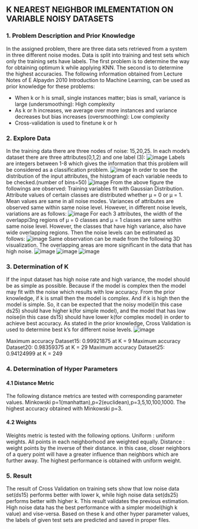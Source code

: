 ## K NEAREST NEIGHBOR IMLEMENTATION ON VARIABLE NOISY DATASETS

### 1. Problem Description and Prior Knowledge
In the assigned problem, there are three data sets retrieved from a system in three different noise modes. Data is split into training and test sets which only the training sets have labels. The first problem is to determine the way for obtaining optimum k while applying KNN. The second is to determine the highest accuracies. 
The following information obtained from Lecture Notes of E Alpaydın 2010 Introduction to Machine Learning, can be used as prior knowledge for these problems:
* When k or h is small, single instances matter; bias is small, variance is large (undersmoothing): High complexity
* As k or h increases, we average over more instances and variance decreases but bias increases (oversmoothing): Low complexity
* Cross-validation is used to finetune k or h

### 2. Explore Data
In the training data there are three nodes of noise: 15,20,25. In each mode’s dataset there are three attributes(0,1,2) and one label (3):
 ![image](https://user-images.githubusercontent.com/44832162/147391723-2900edb3-2f61-4dc5-a919-0bbb95408e90.png)
Labels are integers between 1-8 which gives the information that this problem will be considered as a classification problem. 
 ![image](https://user-images.githubusercontent.com/44832162/147391725-f4d0a69e-3113-4c04-bc4f-f73c7d68e0c0.png)
In order to see the distribution of the input attributes, the histogram of each variable needs to be checked.(number of bins=50)
 ![image](https://user-images.githubusercontent.com/44832162/147391728-def3ec29-ffc6-486a-9f19-e69d4e7b74c3.png)
From the above figure the followings are observed:
	Training variables fit with Gaussian Distribution. Attribute values of certain classes are distributed whether µ = 0 or µ = 1. Mean values are same in all noise modes. 
	Variances of attributes are observed same within same noise level. However, in different noise levels, variations are as follows:
![image](https://user-images.githubusercontent.com/44832162/147391742-5ae35392-cb9f-431f-a956-cd83d0c6da93.png)
	For each 3 attributes, the width of the overlappi3ng regions of µ = 0 classes and µ = 1 classes are same within same noise level. However, the classes that have high variance, also have wide overlapping regions. Then the noise levels can be estimated as follows:
![image](https://user-images.githubusercontent.com/44832162/147391749-0af6537e-425d-4852-9666-5f1a3811c8a5.png)
	Same observation can be made from the following 3D visualization. The overlapping areas are more significant in the data that has high noise.
  ![image](https://user-images.githubusercontent.com/44832162/147391766-35158e98-28b2-4b35-8c71-f73ae4956b1c.png)
![image](https://user-images.githubusercontent.com/44832162/147391770-5106b192-463e-491f-bbc1-835b62b86674.png)
![image](https://user-images.githubusercontent.com/44832162/147391771-07b70f6e-2f04-417d-b200-dd2ecbd0c9c7.png)

### 3. Determination of K
If the input dataset has high noise rate and high variance, the model should be as simple as possible. Because if the model is complex then the model may fit with the noise which results with low accuracy. From the prior knowledge, if k is small then the model is complex. And if k is high then the model is simple. So, it can be expected that the noisy model(in this case ds25) should have higher k(for simple model), and the model that has low noise(in this case ds15) should have lower k(for complex model) in order to achieve best accuracy. 
As stated in the prior knowledge, Cross Validation is used to determine best k’s for different noise levels.
![image](https://user-images.githubusercontent.com/44832162/147391779-308c0bff-a169-4cdd-b039-6995b8828ed0.png)
 
Maximum accuracy Dataset15: 0.99921875 at K = 9
Maximum accuracy Dataset20: 0.98359375 at K = 29
Maximum accuracy Dataset25: 0.94124999 at K = 249

### 4. Determination of Hyper Parameters

#### 4.1 Distance Metric
The following distance metrics are tested with corresponding parameter values. Minkowski p=1(manhattan),p=2(euclidean),p=3,5,10,100,1000. The highest accuracy obtained with Minkowski p=3.

#### 4.2 Weights
Weights metric is tested with the following options.
Uniform : uniform weights. All points in each neighborhood are weighted equally.
Distance : weight points by the inverse of their distance. in this case, closer neighbors of a query point will have a greater influence than neighbors which are further away.
The highest performance is obtained with uniform weight.

### 5. Result
The result of Cross Validation on training sets show that low noise data set(ds15) performs better with lower k, while high noise data set(ds25) performs better with higher k. This result validates the previous estimation. High noise data has the best performance with a simpler model(high k value) and vise-versa. Based on these k and other hyper parameter values, the labels of given test sets are predicted and saved in proper files.

